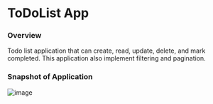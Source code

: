 # ToDoList App

### Overview
Todo list application that can create, read, update, delete, and mark completed. This application also implement filtering and pagination.

### Snapshot of Application
![image](https://github.com/AShisH5SHaRmA/Todo-management/assets/96685162/a8ad1993-d898-40d8-aaf2-21c747e7e312)

